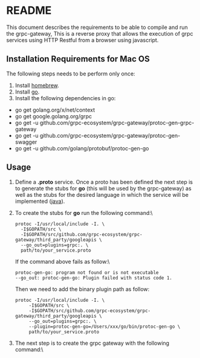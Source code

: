 # README

This document describes the requirements to be able to compile and run the grpc-gateway, This is a reverse proxy that
allows the execution of grpc services using HTTP Restful from a browser using javascript.

## Installation Requirements for Mac OS

The following steps needs to be perform only once:

1. Install [homebrew](https://docs.brew.sh/Installation).
2. Install [go](https://golang.org/dl).
3. Install the following dependencies in go:
 - go get golang.org/x/net/context
 - go get google.golang.org/grpc
 - go get -u github.com/grpc-ecosystem/grpc-gateway/protoc-gen-grpc-gateway
 - go get -u github.com/grpc-ecosystem/grpc-gateway/protoc-gen-swagger
 - go get -u github.com/golang/protobuf/protoc-gen-go

## Usage

1. Define a <b>.proto</b> service. Once a proto has been defined the next step is to generate the stubs for <b>go</b> 
(this will be used by the grpc-gateway) as well as the stubs for the desired language in which the service will be 
implemented ([java](https://grpc.io/docs/tutorials/basic/java.html)).

2. To create the stubs for <b>go</b> run the following command:\
   ```
   protoc -I/usr/local/include -I. \
     -I$GOPATH/src \
     -I$GOPATH/src/github.com/grpc-ecosystem/grpc-gateway/third_party/googleapis \
     --go_out=plugins=grpc:. \
     path/to/your_service.proto
    ```
   If the command above fails as follow:\
   ```
   protoc-gen-go: program not found or is not executable
   --go_out: protoc-gen-go: Plugin failed with status code 1.
   ```
    Then we need to add the binary plugin path as follow:
    ```
    protoc -I/usr/local/include -I. \
         -I$GOPATH/src \
         -I$GOPATH/src/github.com/grpc-ecosystem/grpc-gateway/third_party/googleapis \
         --go_out=plugins=grpc:. \
         --plugin=protoc-gen-go=/Users/xxx/go/bin/protoc-gen-go \
         path/to/your_service.proto
    ```
3. The next step is to create the grpc gateway with the following command:\

